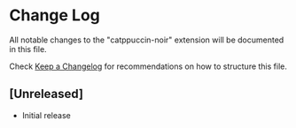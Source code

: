 # Change Log

All notable changes to the "catppuccin-noir" extension will be documented in this file.

Check [Keep a Changelog](http://keepachangelog.com/) for recommendations on how to structure this file.

## [Unreleased]

- Initial release
